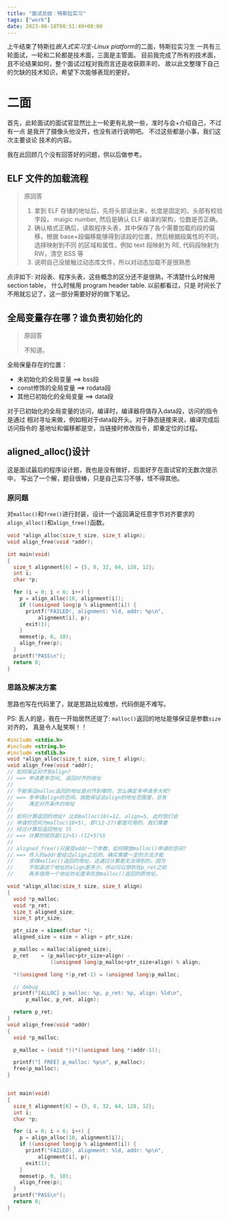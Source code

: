 ```yaml
---
title: "面试总结：特斯拉实习"
tags: ["work"]
date: 2023-06-10T08:51:49+08:00
---
```


上午结束了特斯拉*嵌入式实习生-Linux platform*的二面，特斯拉实习生
一共有三轮面试，一轮和二轮都是技术面，三面是主管面。
目前我完成了所有的技术面，且不论结果如何，整个面试过程对我而言还是收获颇丰的，
故以此文整理下自己的欠缺的技术知识，希望下次能够表现的更好。

# 二面

首先，此轮面试的面试官显然比上一轮更有礼貌一些，准时与会+介绍自己，不过有一点
是我开了摄像头他没开，也没有进行说明吧。 不过这些都是小事，我们这次主要谈论
技术的内容。

我在此回顾几个没有回答好的问题，供以后做参考。

## ELF 文件的加载流程

> 原回答
>
> 1. 拿到 ELF 存储的地址后，先将头部读出来，长度是固定的。头部有校验字段，
>    maigic number, 然后是确认 ELF 编译的架构，位数是否正确。
> 2. 确认格式正确后，读取程序头表，其中保存了各个需要加载的段的偏移，根据
>    base+段偏移能够得到该段的位置，然后根据段属性的不同，选择映射到不同
>    的区域和属性，例如 text 段映射为 RE, 代码段映射为 RW，清空 BSS 等
> 3. 说明自己没接触过动态库文件，所以对动态加载不是很熟悉

点评如下: 对段表、程序头表，这些概念的区分还不是很熟，不清楚什么时候用
section table， 什么时候用 program header table. 以前都看过，只是
时间长了不用就忘记了，这一部分需要好好的做下笔记。

## 全局变量存在哪？谁负责初始化的

> 原回答
>
> 不知道。

全局保量存在的位置：
- 未初始化的全局变量 ==> bss段
- const修饰的全局变量 ==> rodata段
- 其他已初始化的全局变量 ==> data段

对于已初始化的全局变量的访问，编译时，编译器将值存入data段，访问的指令是通过
相对寻址来做，例如相对于data段开头。对于静态链接来说，编译完成后访问指令的
基地址和偏移都是空，当链接时修改指令，即重定位的过程。

## aligned_alloc()设计

这是面试最后的程序设计题，我也是没有做好，后面好歹在面试官的无数次提示中，
写出了一个解，题目很棒，只是自己实习不够，怪不得其他。

### 原问题

对`malloc()`和`free()`进行封装，设计一个返回满足任意字节对齐要求的
`align_alloc()`和`align_free()`函数。

```c
void *align_alloc(size_t size, size_t align);
void align_free(void *addr);

int main(void)
{
  size_t alignment[6] = {5, 8, 32, 64, 128, 12};
  int i;
  char *p;

  for (i = 0; i < 6; i++) {
    p = align_alloc(10, alignment[i]);
    if ((unsigned long)p % alignment[i]) {
      printf("FAILED!, alignment: %ld, addr: %p\n",
          alignment[i], p);
      exit(1);
    }
    memset(p, 0, 10);
    align_free(p);
  }
  printf("PASS\n");
  return 0;
}
```

### 思路及解决方案

思路也写在代码里了，就是思路比较难想，代码倒是不难写。

PS: 丢人的是，我在一开始居然还提了: `malloc()`返回的地址能够保证是参数`size`对齐的，
真是令人耻笑啊！！

```c
#include <stdio.h>
#include <string.h>
#include <stdlib.h>
void *align_alloc(size_t size, size_t align);
void align_free(void *addr);
// 如何保证对齐到align?
// ==> 申请更多空间, 返回对齐的地址
//
// 不能保证malloc返回的地址是对齐到哪的，怎么确定多申请多大呢?
// ==> 多申请align的空间，就能保证这align的地址范围里，总有
//     满足对齐条件的地址
//
// 如何计算返回的地址? 比如malloc(10)=12, align=5, 此时我们会
// 申请的空间为malloc(10+5), 即(12-27)都是可用的，我们需要
// 经过计算后返回地址 15
// ==> 计算的规则是(12+5)-(12+5)%5
//
// aligned_free()只接受addr一个参数，如何释放malloc()申请的空间?
// ==> 传入的addr是经过align之后的，确实需要一定的方法才能
//     求得malloc()返回的地址，这通过计算是无法得到的，因为
//     不知道这个地址的align是多少。所以可以想到在p_ret之前
//     再多借用一个地址的长度来存放malloc()返回的原地址。

void *align_alloc(size_t size, size_t align)
{
  void *p_malloc;
  void *p_ret;
  size_t aligned_size;
  size_t ptr_size;

  ptr_size = sizeof(char *);
  aligned_size = size + align + ptr_size;

  p_malloc = malloc(aligned_size);
  p_ret    = (p_malloc+ptr_size+align) -
              ((unsigned long)p_malloc+ptr_size+align) % align;

  *((unsigned long *)p_ret-1) = (unsigned long)p_malloc;

  // debug
  printf("[ALLOC] p_malloc: %p, p_ret: %p, align: %ld\n",
      p_malloc, p_ret, align);

  return p_ret;
}
void align_free(void *addr)
{
  void *p_malloc;

  p_malloc = (void *)(*((unsigned long *)addr-1));

  printf("[ FREE] p_malloc: %p\n", p_malloc);
  free(p_malloc);
}


int main(void)
{
  size_t alignment[6] = {5, 8, 32, 64, 128, 12};
  int i;
  char *p;

  for (i = 0; i < 6; i++) {
    p = align_alloc(10, alignment[i]);
    if ((unsigned long)p % alignment[i]) {
      printf("FAILED!, alignment: %ld, addr: %p\n",
          alignment[i], p);
      exit(1);
    }
    memset(p, 0, 10);
    align_free(p);
  }
  printf("PASS\n");
  return 0;
}
```
